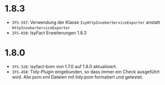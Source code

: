 # 1.8.3
- `IFS-597`: Verwendung der Klasse `IsyHttpInvokerServiceExporter` anstatt `HttpInvokerServiceExporter`
- `IFS-650`: IsyFact Erweiterungen 1.8.3

# 1.8.0
- `IFS-526`: isyfact-bom von 1.7.0 auf 1.8.0 aktualisiert.
- `IFS-458`: Tidy-Plugin eingebunden, so dass immer ein Check ausgeführt wird. Alle pom.xml Dateien mit tidy:pom formatiert und getestet.
